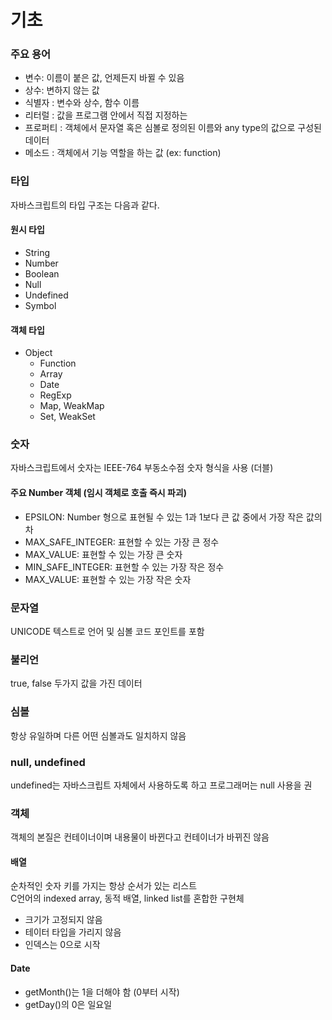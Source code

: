 # 기초

### 주요 용어

* 변수: 이름이 붙은 값, 언제든지 바뀔 수 있음
* 상수: 변하지 않는 값
* 식별자 : 변수와 상수, 함수 이름
* 리터럴 : 값을 프로그램 안에서 직접 지정하는 
* 프로퍼티 : 객체에서 문자열 혹은 심볼로 정의된 이름와 any type의 값으로 구성된 데이터
* 메소드 : 객체에서 기능 역할을 하는 값 \(ex: function\)

### 타입

자바스크립트의 타입 구조는 다음과 같다.

#### 원시 타입

* String
* Number
* Boolean
* Null
* Undefined
* Symbol

#### 객체 타입

* Object
  * Function
  * Array
  * Date
  * RegExp
  * Map, WeakMap
  * Set, WeakSet

### 숫자

자바스크립트에서 숫자는 IEEE-764 부동소수점 숫자 형식을 사용 \(더블\)

#### 주요 Number 객체 \(임시 객체로 호출 즉시 파괴\)

* EPSILON: Number 형으로 표현될 수 있는 1과 1보다 큰 값 중에서 가장 작은 값의 차
* MAX\_SAFE\_INTEGER: 표현할 수 있는 가장 큰 정수
* MAX\_VALUE: 표현할 수 있는 가장 큰 숫자
* MIN\_SAFE\_INTEGER: 표현할 수 있는 가장 작은 정수
* MAX\_VALUE: 표현할 수 있는 가장 작은 숫자

### 문자열

UNICODE 텍스트로 언어 및 심볼 코드 포인트를 포함

### 불리언

true, false 두가지 값을 가진 데이터

### 심볼

항상 유일하며 다른 어떤 심볼과도 일치하지 않음

### null, undefined

undefined는 자바스크립트 자체에서 사용하도록 하고 프로그래머는 null 사용을 권

### 객체

객체의 본질은 컨테이너이며 내용물이 바뀐다고 컨테이너가 바뀌진 않음

#### 배열

순차적인 숫자 키를 가지는 항상 순서가 있는 리스트  
C언어의 indexed array, 동적 배열, linked list를 혼합한 구현체

* 크기가 고정되지 않음
* 테이터 타입을 가리지 않음
* 인덱스는 0으로 시작

#### Date

* getMonth\(\)는 1을 더해야 함 \(0부터 시작\)
* getDay\(\)의 0은 일요일



